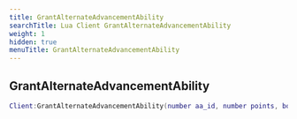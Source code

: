 ```yaml
---
title: GrantAlternateAdvancementAbility
searchTitle: Lua Client GrantAlternateAdvancementAbility
weight: 1
hidden: true
menuTitle: GrantAlternateAdvancementAbility
---
```

## GrantAlternateAdvancementAbility
```lua
Client:GrantAlternateAdvancementAbility(number aa_id, number points, bool ignore_cost); -- bool
```